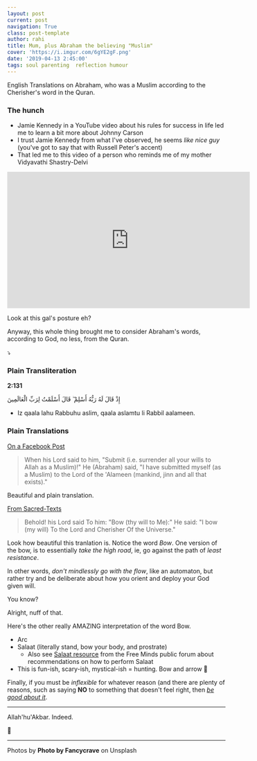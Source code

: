 ```yaml
---
layout: post
current: post
navigation: True
class: post-template
author: rahi
title: Mum, plus Abraham the believing "Muslim"
cover: 'https://i.imgur.com/6gYE2gF.png'
date: '2019-04-13 2:45:00'
tags: soul parenting  reflection humour
---
```


English Translations on Abraham, who was a Muslim according to the Cherisher's word in the Quran.

### The hunch

- Jamie Kennedy in a YouTube video about his rules for success in life led me to learn a bit more about Johnny Carson
- I trust Jamie Kennedy from what I've observed, he seems _like nice guy_ (you've got to say that with Russell Peter's accent)
- That led me to this video of a person who reminds me of my mother Vidyavathi Shastry-Delvi

<iframe width="560" height="315" src="https://www.youtube.com/embed/irs6oOqgcBM" frameborder="0" allow="accelerometer; autoplay; encrypted-media; gyroscope; picture-in-picture" allowfullscreen></iframe>

Look at this gal's posture eh?

Anyway, this whole thing brought me to consider Abraham's words, according to God, no less, from the Quran.

⤵

### Plain Transliteration

**2:131**


إِذْ قَالَ لَهُ رَبُّهُ أَسْلِمْ ۖ قَالَ أَسْلَمْتُ لِرَبِّ الْعَالَمِينَ


- Iz qaala lahu Rabbuhu aslim, qaala aslamtu li Rabbil aalameen.

### Plain Translations

[On a Facebook Post][1]

> When his Lord said to him, "Submit (i.e. surrender all your wills to Allah as a Muslim)!" He (Abraham) said, "I have submitted myself (as a Muslim) to the Lord of the 'Alameen (mankind, jinn and all that exists)."

Beautiful and plain translation.

[From Sacred-Texts][2]

> Behold! his Lord said
> To him: "Bow (thy will to Me):"
> He said: "I bow (my will)
> To the Lord and Cherisher
> Of the Universe."

Look how beautiful this tranlation is. Notice the word _Bow_. One version of the bow, is to essentially _take the high road_, ie, go against the path of _least resistance_.

In other words, _don't mindlessly go with the flow_, like an automaton, but rather try and be deliberate about how you orient and deploy your God given will.

You know?

Alright, nuff of that.

Here's the other really AMAZING interpretation of the word Bow.

- Arc
- Salaat (literally stand, bow your body, and prostrate)
  - Also see [Salaat resource][3] from the Free Minds public forum about recommendations on how to perform Salaat
- This is fun-ish, scary-ish, mystical-ish = hunting. Bow and arrow 🏹

Finally, if you must be _inflexible_ for whatever reason (and there are plenty of reasons, such as saying **NO** to something that doesn't feel right, then _[be good about it][4]_.

---

Allah'hu'Akbar. Indeed.


💐


[1]: https://www.facebook.com/quranthepathfindertoparadise/photos/surah-baqarahenglish-translationcontinued-from-previous-post-al-quran-21292130%D9%88%D9%8E/630535327026131/

[2]: http://www.sacred-texts.com/isl/quran/00216.htm

[3]: https://free-minds.org/forum/index.php?topic=11471.0

[4]: https://listed.standardnotes.org/cDtmwQDbAm

---

Photos by **Photo by Fancycrave** on Unsplash
